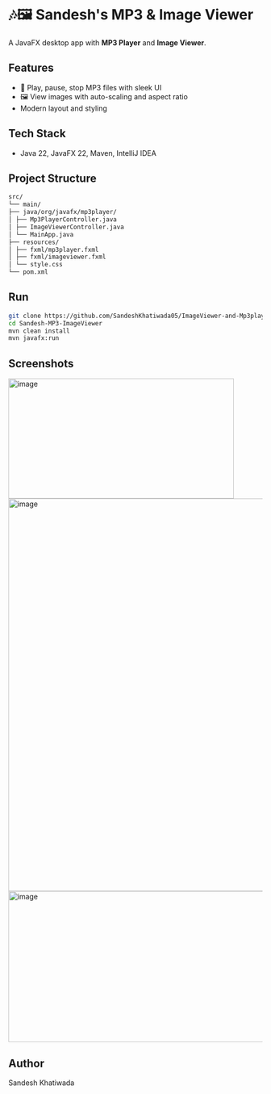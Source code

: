 # 🎶🖼 Sandesh's MP3 & Image Viewer

A JavaFX desktop app with **MP3 Player** and **Image Viewer**.  

## Features
- 🎵 Play, pause, stop MP3 files with sleek UI  
- 🖼 View images with auto-scaling and aspect ratio  
- Modern layout and styling  

## Tech Stack
- Java 22, JavaFX 22, Maven, IntelliJ IDEA  

## Project Structure
```bash
src/
└── main/
├── java/org/javafx/mp3player/
│ ├── Mp3PlayerController.java
│ ├── ImageViewerController.java
│ └── MainApp.java
├── resources/
│ ├── fxml/mp3player.fxml
│ ├── fxml/imageviewer.fxml
│ └── style.css
└── pom.xml
```


## Run
```bash
git clone https://github.com/SandeshKhatiwada05/ImageViewer-and-Mp3player-javaFX
cd Sandesh-MP3-ImageViewer
mvn clean install
mvn javafx:run
```

## Screenshots
<img width="447" height="238" alt="image" src="https://github.com/user-attachments/assets/813d4a33-33c2-4354-b128-33aa47e96fed" />
<img width="750" height="778" alt="image" src="https://github.com/user-attachments/assets/4055a19c-92c1-4a53-afae-5145fe56adc4" />
<img width="596" height="299" alt="image" src="https://github.com/user-attachments/assets/5b35ef74-08aa-4f61-b407-46188e284e0d" />


## Author
Sandesh Khatiwada
